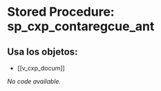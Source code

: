 # Stored Procedure: sp_cxp_contaregcue_ant

## Usa los objetos:
- [[v_cxp_docum]]

*No code available.*
